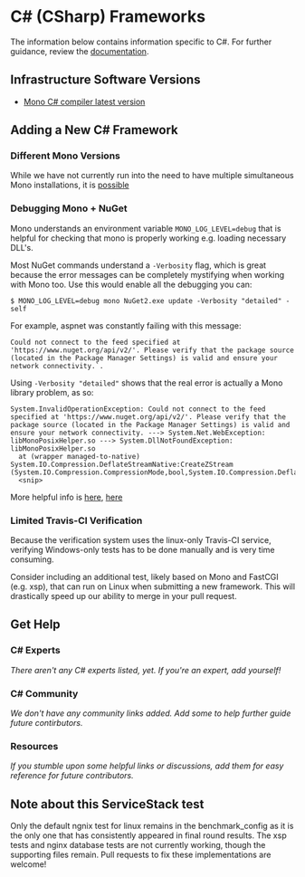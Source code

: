 # C# (CSharp) Frameworks

The information below contains information specific to C#. 
For further guidance, review the 
[documentation](http://frameworkbenchmarks.readthedocs.org/en/latest/).

## Infrastructure Software Versions

* [Mono C# compiler latest version](http://www.mono-project.com/docs/about-mono/languages/csharp/)

## Adding a New C# Framework

### Different Mono Versions

While we have not currently run into the need to have multiple 
simultaneous Mono installations, it is [possible](http://www.mono-project.com/docs/compiling-mono/parallel-mono-environments/)

### Debugging Mono + NuGet

Mono understands an environment variable `MONO_LOG_LEVEL=debug` 
that is helpful for checking that 
mono is properly working e.g. loading necessary DLL's. 

Most NuGet commands understand a `-Verbosity` flag, which is 
great because the error messages can be completely
mystifying when working with Mono too. Use this would enable 
all the debugging you can: 

    $ MONO_LOG_LEVEL=debug mono NuGet2.exe update -Verbosity "detailed" -self

For example, aspnet was constantly failing with this message: 
    
    Could not connect to the feed specified at 'https://www.nuget.org/api/v2/'. Please verify that the package source (located in the Package Manager Settings) is valid and ensure your network connectivity.`. 

Using `-Verbosity "detailed"` shows that the real error is 
actually a Mono library problem, as so: 

    System.InvalidOperationException: Could not connect to the feed specified at 'https://www.nuget.org/api/v2/'. Please verify that the package source (located in the Package Manager Settings) is valid and ensure your network connectivity. ---> System.Net.WebException: libMonoPosixHelper.so ---> System.DllNotFoundException: libMonoPosixHelper.so
      at (wrapper managed-to-native) System.IO.Compression.DeflateStreamNative:CreateZStream (System.IO.Compression.CompressionMode,bool,System.IO.Compression.DeflateStreamNative/UnmanagedReadOrWrite,intptr)
      <snip>

More helpful info is [here](http://www.mono-project.com/docs/advanced/pinvoke/dllnotfoundexception/), [here](http://docs.nuget.org/docs/reference/command-line-reference)

### Limited Travis-CI Verification 

Because the verification system uses the linux-only Travis-CI
service, verifying Windows-only tests has to be done manually
and is very time consuming. 

Consider including an additional test, likely based on Mono and 
FastCGI (e.g. xsp), that can run on Linux when submitting a new
framework. This will drastically speed up our ability to merge
in your pull request. 

## Get Help

### C# Experts

_There aren't any C# experts listed, yet. If you're an expert, add yourself!_

### C# Community

_We don't have any community links added. Add some to help further guide 
future contirbutors._

### Resources

_If you stumble upon some helpful links or discussions, add them 
for easy reference for future contributors._

## Note about this ServiceStack test

Only the default ngnix test for linux remains in the benchmark_config as it is the only one that has consistently appeared in final round results. The xsp tests and nginx database tests are not currently working, though the supporting files remain. Pull requests to fix these implementations are welcome!
